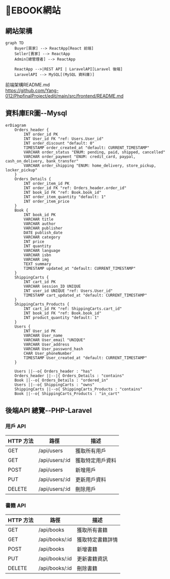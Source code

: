 # 📖EBOOK網站

## 網站架構
```mermaid
graph TD
    Buyer[買家] --> ReactApp[React 前端]
    Seller[賣家] --> ReactApp
    Admin[總管理者] --> ReactApp

    ReactApp -->|REST API | LaravelAPI[Laravel 後端]
    LaravelAPI --> MySQL[(MySQL 資料庫)]
```
前端架構README.md<br>
https://github.com/Yang-012/PhpfinalProject/edit/main/src/frontend/README.md
## 資料庫ER圖--Mysql
```mermaid
erDiagram
    Orders_header {
        INT order_id PK
        INT User_id FK "ref: Users.User_id"
        INT order_discount "default: 0"
        TIMESTAMP order_created_at "default: CURRENT_TIMESTAMP"
        VARCHAR order_status "ENUM: pending, paid, shipped, cancelled"
        VARCHAR order_payment "ENUM: credit_card, paypal, cash_on_delivery, bank_transfer"
        VARCHAR order_shipping "ENUM: home_delivery, store_pickup, locker_pickup"
    }
    Orders_Details {
        INT order_item_id PK
        INT order_id FK "ref: Orders_header.order_id"
        INT book_id FK "ref: Book.book_id"
        INT order_item_quantity "default: 1"
        INT order_item_price
    }
    Book {
        INT book_id PK
        VARCHAR title
        VARCHAR author
        VARCHAR publisher
        DATE publish_date
        VARCHAR category
        INT price
        INT quantity
        VARCHAR language
        VARCHAR isbn
        VARCHAR img
        TEXT summary
        TIMESTAMP updated_at "default: CURRENT_TIMESTAMP"
    }
    ShippingCarts {
        INT cart_id PK
        VARCHAR session_ID UNIQUE
        INT user_id UNIQUE "ref: Users.User_id"
        TIMESTAMP cart_updated_at "default: CURRENT_TIMESTAMP"
    }
    ShippingCarts_Products {
        INT cart_id FK "ref: ShippingCarts.cart_id"
        INT book_id FK "ref: Book.book_id"
        INT product_quantity "default: 1"
    }
    Users {
        INT User_id PK
        VARCHAR User_name
        VARCHAR User_email "UNIQUE"
        VARCHAR User_address
        VARCHAR User_password_hash
        CHAR User_phoneNumber
        TIMESTAMP User_created_at "default: CURRENT_TIMESTAMP"
    }

    Users ||--o{ Orders_header : "has"
    Orders_header ||--|{ Orders_Details : "contains"
    Book ||--o{ Orders_Details : "ordered_in"
    Users ||--o{ ShippingCarts : "owns"
    ShippingCarts ||--o{ ShippingCarts_Products : "contains"
    Book ||--o{ ShippingCarts_Products : "in_cart"
```
## 後端API 總覽--PHP-Laravel

### 用戶 API
| HTTP 方法 | 路徑            | 描述             |
|-----------|-----------------|------------------|
| GET       | /api/users      | 獲取所有用戶     |
| GET       | /api/users/:id  | 獲取特定用戶資料 |
| POST      | /api/users      | 新增用戶         |
| PUT       | /api/users/:id  | 更新用戶資料     |
| DELETE    | /api/users/:id  | 刪除用戶         |
### 書籍 API

| HTTP 方法 | 路徑            | 描述             |
|-----------|-----------------|------------------|
| GET       | /api/books      | 獲取所有書籍     |
| GET       | /api/books/:id  | 獲取特定書籍詳情 |
| POST      | /api/books      | 新增書籍         |
| PUT       | /api/books/:id  | 更新書籍資訊     |
| DELETE    | /api/books/:id  | 刪除書籍         |


